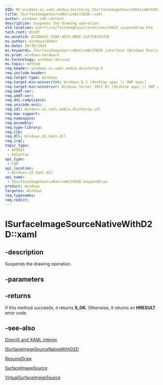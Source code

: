 ```yaml
---
UID: NF:windows.ui.xaml.media.dxinterop.ISurfaceImageSourceNativeWithD2D.SuspendDraw
title: ISurfaceImageSourceNativeWithD2D::xaml
author: windows-sdk-content
description: Suspends the drawing operation.
old-location: winrt\isurfaceimagesourcenativewithd2d_suspenddraw.htm
tech.root: WinRT
ms.assetid: 022B6A31-35B4-4E31-9B6E-12F75A156378
ms.author: windowssdkdev
ms.date: 10/30/2018
ms.keywords: ISurfaceImageSourceNativeWithD2D interface [Windows Runtime],SuspendDraw method, ISurfaceImageSourceNativeWithD2D.SuspendDraw, ISurfaceImageSourceNativeWithD2D.xaml, ISurfaceImageSourceNativeWithD2D::SuspendDraw, ISurfaceImageSourceNativeWithD2D::xaml, SuspendDraw, SuspendDraw method [Windows Runtime], SuspendDraw method [Windows Runtime],ISurfaceImageSourceNativeWithD2D interface, windows/ISurfaceImageSourceNativeWithD2D::SuspendDraw, winrt.isurfaceimagesourcenativewithd2d_suspenddraw
ms.prod: windows-hardware
ms.technology: windows-devices
ms.topic: method
req.header: windows.ui.xaml.media.dxinterop.h
req.include-header: 
req.target-type: Windows
req.target-min-winverclnt: Windows 8.1 [desktop apps \| UWP apps]
req.target-min-winversvr: Windows Server 2012 R2 [desktop apps \| UWP apps]
req.kmdf-ver: 
req.umdf-ver: 
req.ddi-compliance: 
req.unicode-ansi: 
req.idl: Windows.ui.xaml.media.dxinterop.idl
req.max-support: 
req.namespace: 
req.assembly: 
req.type-library: 
req.lib: 
req.dll: Windows.UI.Xaml.dll
req.irql: 
topic_type:
 - APIRef
 - kbSyntax
api_type:
 - COM
api_location:
 - Windows.UI.Xaml.dll
api_name:
 - ISurfaceImageSourceNativeWithD2D.SuspendDraw
product: Windows
targetos: Windows
req.typenames: 
req.redist: 
---
```


# ISurfaceImageSourceNativeWithD2D::xaml


## -description


Suspends the drawing operation.


## -parameters






## -returns



If this method succeeds, it returns <b xmlns:loc="http://microsoft.com/wdcml/l10n">S_OK</b>. Otherwise, it returns an <b xmlns:loc="http://microsoft.com/wdcml/l10n">HRESULT</b> error code.




## -see-also




<a href="https://msdn.microsoft.com/17987EEA-6771-423C-9B68-6B9AEADC7B7F">DirectX and XAML interop</a>



<a href="https://msdn.microsoft.com/5C004E4F-12C6-4C2E-AE9A-D841411FF689">ISurfaceImageSourceNativeWithD2D</a>



<a href="https://msdn.microsoft.com/0A1FD29B-6340-49F5-BBF3-2E621FB16925">ResumeDraw</a>



<a href="https://msdn.microsoft.com/fb58f405-895f-4590-8bff-7b1a9573791f">SurfaceImageSource</a>



<a href="https://msdn.microsoft.com/7a28cfdd-44d4-4aa7-b57e-a5fbdf66bee3">VirtualSurfaceImageSource</a>
 

 


